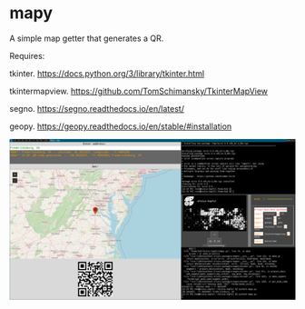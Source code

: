# mapy
A simple map getter that generates a QR.

Requires:

tkinter. https://docs.python.org/3/library/tkinter.html

tkintermapview. https://github.com/TomSchimansky/TkinterMapView

segno. https://segno.readthedocs.io/en/latest/

geopy. https://geopy.readthedocs.io/en/stable/#installation

![scrot-dwm-pyrathe-slackware](2023-11-28-122959_1920x1080_scrot.png)
